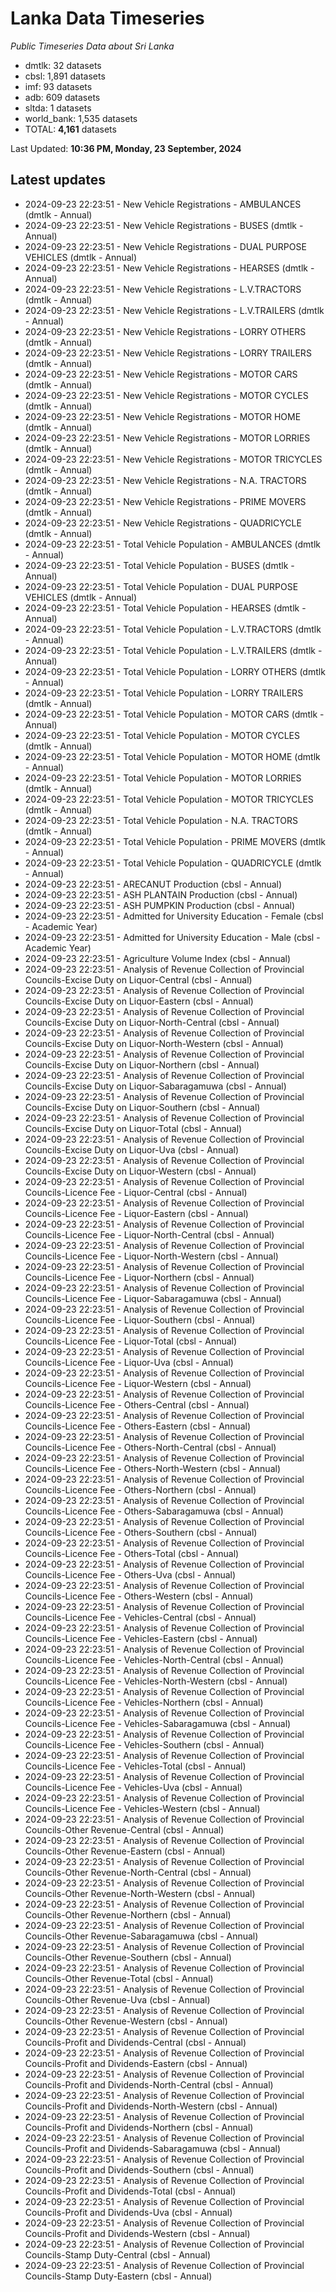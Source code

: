 # Lanka Data Timeseries
*Public Timeseries Data about Sri Lanka*

* dmtlk: 32 datasets
* cbsl: 1,891 datasets
* imf: 93 datasets
* adb: 609 datasets
* sltda: 1 datasets
* world_bank: 1,535 datasets
* TOTAL: **4,161** datasets

Last Updated: **10:36 PM, Monday, 23 September, 2024**

## Latest updates

* 2024-09-23 22:23:51 - New Vehicle Registrations - AMBULANCES (dmtlk - Annual)
* 2024-09-23 22:23:51 - New Vehicle Registrations - BUSES (dmtlk - Annual)
* 2024-09-23 22:23:51 - New Vehicle Registrations - DUAL PURPOSE VEHICLES (dmtlk - Annual)
* 2024-09-23 22:23:51 - New Vehicle Registrations - HEARSES (dmtlk - Annual)
* 2024-09-23 22:23:51 - New Vehicle Registrations - L.V.TRACTORS (dmtlk - Annual)
* 2024-09-23 22:23:51 - New Vehicle Registrations - L.V.TRAILERS (dmtlk - Annual)
* 2024-09-23 22:23:51 - New Vehicle Registrations - LORRY OTHERS (dmtlk - Annual)
* 2024-09-23 22:23:51 - New Vehicle Registrations - LORRY TRAILERS (dmtlk - Annual)
* 2024-09-23 22:23:51 - New Vehicle Registrations - MOTOR CARS (dmtlk - Annual)
* 2024-09-23 22:23:51 - New Vehicle Registrations - MOTOR CYCLES (dmtlk - Annual)
* 2024-09-23 22:23:51 - New Vehicle Registrations - MOTOR HOME (dmtlk - Annual)
* 2024-09-23 22:23:51 - New Vehicle Registrations - MOTOR LORRIES (dmtlk - Annual)
* 2024-09-23 22:23:51 - New Vehicle Registrations - MOTOR TRICYCLES (dmtlk - Annual)
* 2024-09-23 22:23:51 - New Vehicle Registrations - N.A. TRACTORS (dmtlk - Annual)
* 2024-09-23 22:23:51 - New Vehicle Registrations - PRIME MOVERS (dmtlk - Annual)
* 2024-09-23 22:23:51 - New Vehicle Registrations - QUADRICYCLE (dmtlk - Annual)
* 2024-09-23 22:23:51 - Total Vehicle Population - AMBULANCES (dmtlk - Annual)
* 2024-09-23 22:23:51 - Total Vehicle Population - BUSES (dmtlk - Annual)
* 2024-09-23 22:23:51 - Total Vehicle Population - DUAL PURPOSE VEHICLES (dmtlk - Annual)
* 2024-09-23 22:23:51 - Total Vehicle Population - HEARSES (dmtlk - Annual)
* 2024-09-23 22:23:51 - Total Vehicle Population - L.V.TRACTORS (dmtlk - Annual)
* 2024-09-23 22:23:51 - Total Vehicle Population - L.V.TRAILERS (dmtlk - Annual)
* 2024-09-23 22:23:51 - Total Vehicle Population - LORRY OTHERS (dmtlk - Annual)
* 2024-09-23 22:23:51 - Total Vehicle Population - LORRY TRAILERS (dmtlk - Annual)
* 2024-09-23 22:23:51 - Total Vehicle Population - MOTOR CARS (dmtlk - Annual)
* 2024-09-23 22:23:51 - Total Vehicle Population - MOTOR CYCLES (dmtlk - Annual)
* 2024-09-23 22:23:51 - Total Vehicle Population - MOTOR HOME (dmtlk - Annual)
* 2024-09-23 22:23:51 - Total Vehicle Population - MOTOR LORRIES (dmtlk - Annual)
* 2024-09-23 22:23:51 - Total Vehicle Population - MOTOR TRICYCLES (dmtlk - Annual)
* 2024-09-23 22:23:51 - Total Vehicle Population - N.A. TRACTORS (dmtlk - Annual)
* 2024-09-23 22:23:51 - Total Vehicle Population - PRIME MOVERS (dmtlk - Annual)
* 2024-09-23 22:23:51 - Total Vehicle Population - QUADRICYCLE (dmtlk - Annual)
* 2024-09-23 22:23:51 - ARECANUT Production (cbsl - Annual)
* 2024-09-23 22:23:51 - ASH PLANTAIN Production (cbsl - Annual)
* 2024-09-23 22:23:51 - ASH PUMPKIN Production (cbsl - Annual)
* 2024-09-23 22:23:51 - Admitted for University Education - Female (cbsl - Academic Year)
* 2024-09-23 22:23:51 - Admitted for University Education - Male (cbsl - Academic Year)
* 2024-09-23 22:23:51 - Agriculture Volume Index (cbsl - Annual)
* 2024-09-23 22:23:51 - Analysis of Revenue Collection of Provincial Councils-Excise Duty on Liquor-Central (cbsl - Annual)
* 2024-09-23 22:23:51 - Analysis of Revenue Collection of Provincial Councils-Excise Duty on Liquor-Eastern (cbsl - Annual)
* 2024-09-23 22:23:51 - Analysis of Revenue Collection of Provincial Councils-Excise Duty on Liquor-North-Central (cbsl - Annual)
* 2024-09-23 22:23:51 - Analysis of Revenue Collection of Provincial Councils-Excise Duty on Liquor-North-Western (cbsl - Annual)
* 2024-09-23 22:23:51 - Analysis of Revenue Collection of Provincial Councils-Excise Duty on Liquor-Northern (cbsl - Annual)
* 2024-09-23 22:23:51 - Analysis of Revenue Collection of Provincial Councils-Excise Duty on Liquor-Sabaragamuwa (cbsl - Annual)
* 2024-09-23 22:23:51 - Analysis of Revenue Collection of Provincial Councils-Excise Duty on Liquor-Southern (cbsl - Annual)
* 2024-09-23 22:23:51 - Analysis of Revenue Collection of Provincial Councils-Excise Duty on Liquor-Total (cbsl - Annual)
* 2024-09-23 22:23:51 - Analysis of Revenue Collection of Provincial Councils-Excise Duty on Liquor-Uva (cbsl - Annual)
* 2024-09-23 22:23:51 - Analysis of Revenue Collection of Provincial Councils-Excise Duty on Liquor-Western (cbsl - Annual)
* 2024-09-23 22:23:51 - Analysis of Revenue Collection of Provincial Councils-Licence Fee - Liquor-Central (cbsl - Annual)
* 2024-09-23 22:23:51 - Analysis of Revenue Collection of Provincial Councils-Licence Fee - Liquor-Eastern (cbsl - Annual)
* 2024-09-23 22:23:51 - Analysis of Revenue Collection of Provincial Councils-Licence Fee - Liquor-North-Central (cbsl - Annual)
* 2024-09-23 22:23:51 - Analysis of Revenue Collection of Provincial Councils-Licence Fee - Liquor-North-Western (cbsl - Annual)
* 2024-09-23 22:23:51 - Analysis of Revenue Collection of Provincial Councils-Licence Fee - Liquor-Northern (cbsl - Annual)
* 2024-09-23 22:23:51 - Analysis of Revenue Collection of Provincial Councils-Licence Fee - Liquor-Sabaragamuwa (cbsl - Annual)
* 2024-09-23 22:23:51 - Analysis of Revenue Collection of Provincial Councils-Licence Fee - Liquor-Southern (cbsl - Annual)
* 2024-09-23 22:23:51 - Analysis of Revenue Collection of Provincial Councils-Licence Fee - Liquor-Total (cbsl - Annual)
* 2024-09-23 22:23:51 - Analysis of Revenue Collection of Provincial Councils-Licence Fee - Liquor-Uva (cbsl - Annual)
* 2024-09-23 22:23:51 - Analysis of Revenue Collection of Provincial Councils-Licence Fee - Liquor-Western (cbsl - Annual)
* 2024-09-23 22:23:51 - Analysis of Revenue Collection of Provincial Councils-Licence Fee - Others-Central (cbsl - Annual)
* 2024-09-23 22:23:51 - Analysis of Revenue Collection of Provincial Councils-Licence Fee - Others-Eastern (cbsl - Annual)
* 2024-09-23 22:23:51 - Analysis of Revenue Collection of Provincial Councils-Licence Fee - Others-North-Central (cbsl - Annual)
* 2024-09-23 22:23:51 - Analysis of Revenue Collection of Provincial Councils-Licence Fee - Others-North-Western (cbsl - Annual)
* 2024-09-23 22:23:51 - Analysis of Revenue Collection of Provincial Councils-Licence Fee - Others-Northern (cbsl - Annual)
* 2024-09-23 22:23:51 - Analysis of Revenue Collection of Provincial Councils-Licence Fee - Others-Sabaragamuwa (cbsl - Annual)
* 2024-09-23 22:23:51 - Analysis of Revenue Collection of Provincial Councils-Licence Fee - Others-Southern (cbsl - Annual)
* 2024-09-23 22:23:51 - Analysis of Revenue Collection of Provincial Councils-Licence Fee - Others-Total (cbsl - Annual)
* 2024-09-23 22:23:51 - Analysis of Revenue Collection of Provincial Councils-Licence Fee - Others-Uva (cbsl - Annual)
* 2024-09-23 22:23:51 - Analysis of Revenue Collection of Provincial Councils-Licence Fee - Others-Western (cbsl - Annual)
* 2024-09-23 22:23:51 - Analysis of Revenue Collection of Provincial Councils-Licence Fee - Vehicles-Central (cbsl - Annual)
* 2024-09-23 22:23:51 - Analysis of Revenue Collection of Provincial Councils-Licence Fee - Vehicles-Eastern (cbsl - Annual)
* 2024-09-23 22:23:51 - Analysis of Revenue Collection of Provincial Councils-Licence Fee - Vehicles-North-Central (cbsl - Annual)
* 2024-09-23 22:23:51 - Analysis of Revenue Collection of Provincial Councils-Licence Fee - Vehicles-North-Western (cbsl - Annual)
* 2024-09-23 22:23:51 - Analysis of Revenue Collection of Provincial Councils-Licence Fee - Vehicles-Northern (cbsl - Annual)
* 2024-09-23 22:23:51 - Analysis of Revenue Collection of Provincial Councils-Licence Fee - Vehicles-Sabaragamuwa (cbsl - Annual)
* 2024-09-23 22:23:51 - Analysis of Revenue Collection of Provincial Councils-Licence Fee - Vehicles-Southern (cbsl - Annual)
* 2024-09-23 22:23:51 - Analysis of Revenue Collection of Provincial Councils-Licence Fee - Vehicles-Total (cbsl - Annual)
* 2024-09-23 22:23:51 - Analysis of Revenue Collection of Provincial Councils-Licence Fee - Vehicles-Uva (cbsl - Annual)
* 2024-09-23 22:23:51 - Analysis of Revenue Collection of Provincial Councils-Licence Fee - Vehicles-Western (cbsl - Annual)
* 2024-09-23 22:23:51 - Analysis of Revenue Collection of Provincial Councils-Other Revenue-Central (cbsl - Annual)
* 2024-09-23 22:23:51 - Analysis of Revenue Collection of Provincial Councils-Other Revenue-Eastern (cbsl - Annual)
* 2024-09-23 22:23:51 - Analysis of Revenue Collection of Provincial Councils-Other Revenue-North-Central (cbsl - Annual)
* 2024-09-23 22:23:51 - Analysis of Revenue Collection of Provincial Councils-Other Revenue-North-Western (cbsl - Annual)
* 2024-09-23 22:23:51 - Analysis of Revenue Collection of Provincial Councils-Other Revenue-Northern (cbsl - Annual)
* 2024-09-23 22:23:51 - Analysis of Revenue Collection of Provincial Councils-Other Revenue-Sabaragamuwa (cbsl - Annual)
* 2024-09-23 22:23:51 - Analysis of Revenue Collection of Provincial Councils-Other Revenue-Southern (cbsl - Annual)
* 2024-09-23 22:23:51 - Analysis of Revenue Collection of Provincial Councils-Other Revenue-Total (cbsl - Annual)
* 2024-09-23 22:23:51 - Analysis of Revenue Collection of Provincial Councils-Other Revenue-Uva (cbsl - Annual)
* 2024-09-23 22:23:51 - Analysis of Revenue Collection of Provincial Councils-Other Revenue-Western (cbsl - Annual)
* 2024-09-23 22:23:51 - Analysis of Revenue Collection of Provincial Councils-Profit and Dividends-Central (cbsl - Annual)
* 2024-09-23 22:23:51 - Analysis of Revenue Collection of Provincial Councils-Profit and Dividends-Eastern (cbsl - Annual)
* 2024-09-23 22:23:51 - Analysis of Revenue Collection of Provincial Councils-Profit and Dividends-North-Central (cbsl - Annual)
* 2024-09-23 22:23:51 - Analysis of Revenue Collection of Provincial Councils-Profit and Dividends-North-Western (cbsl - Annual)
* 2024-09-23 22:23:51 - Analysis of Revenue Collection of Provincial Councils-Profit and Dividends-Northern (cbsl - Annual)
* 2024-09-23 22:23:51 - Analysis of Revenue Collection of Provincial Councils-Profit and Dividends-Sabaragamuwa (cbsl - Annual)
* 2024-09-23 22:23:51 - Analysis of Revenue Collection of Provincial Councils-Profit and Dividends-Southern (cbsl - Annual)
* 2024-09-23 22:23:51 - Analysis of Revenue Collection of Provincial Councils-Profit and Dividends-Total (cbsl - Annual)
* 2024-09-23 22:23:51 - Analysis of Revenue Collection of Provincial Councils-Profit and Dividends-Uva (cbsl - Annual)
* 2024-09-23 22:23:51 - Analysis of Revenue Collection of Provincial Councils-Profit and Dividends-Western (cbsl - Annual)
* 2024-09-23 22:23:51 - Analysis of Revenue Collection of Provincial Councils-Stamp Duty-Central (cbsl - Annual)
* 2024-09-23 22:23:51 - Analysis of Revenue Collection of Provincial Councils-Stamp Duty-Eastern (cbsl - Annual)